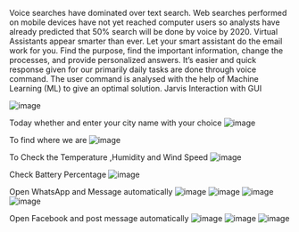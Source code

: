 Voice searches have dominated over text search. Web searches performed on mobile devices have not yet reached computer users so analysts have already predicted that 50% search will be done by voice by 2020. Virtual Assistants appear smarter than ever. Let your smart assistant do the email work for you. Find the purpose, find the important information, change the processes, and provide personalized answers. It’s easier and quick response given for our primarily daily tasks are done through voice command. The user command is analysed with the help of Machine Learning (ML) to give an optimal solution.
Jarvis Interaction with GUI

![image](https://github.com/ashish910/Jarvis-AI-Assistant/assets/52947578/d23e1447-1f2b-40b4-99b9-977dc8b30612)

Today whether and enter your city name with your choice
![image](https://github.com/ashish910/Jarvis-AI-Assistant/assets/52947578/8621860b-e1a3-4cde-b288-db48cb04b120)

To find where we are
![image](https://github.com/ashish910/Jarvis-AI-Assistant/assets/52947578/4eec1cc8-4506-44fb-be5c-78f63f8e9a94)

To Check the Temperature ,Humidity and Wind Speed 
![image](https://github.com/ashish910/Jarvis-AI-Assistant/assets/52947578/81a589a9-1308-4126-ad3e-465773446647)

Check Battery Percentage
![image](https://github.com/ashish910/Jarvis-AI-Assistant/assets/52947578/6bd565be-16e7-4b92-99c1-79068e4c72fe)

Open WhatsApp and Message automatically
![image](https://github.com/ashish910/Jarvis-AI-Assistant/assets/52947578/be8327bc-66a6-4b75-9317-e5a3da23146a)
![image](https://github.com/ashish910/Jarvis-AI-Assistant/assets/52947578/818c081f-37e4-44e2-a489-6b0b850adf03)
![image](https://github.com/ashish910/Jarvis-AI-Assistant/assets/52947578/e9582f49-6a9a-441c-978e-a6a90990ad60)
![image](https://github.com/ashish910/Jarvis-AI-Assistant/assets/52947578/b53d11c9-34f1-4ccc-9f43-e6fe9e463ac1)

Open Facebook and post message automatically
![image](https://github.com/ashish910/Jarvis-AI-Assistant/assets/52947578/85f84b75-12cd-4f8a-9c04-565931fc60f6)
![image](https://github.com/ashish910/Jarvis-AI-Assistant/assets/52947578/15290269-effc-459b-b7c1-849641bfea1d)
![image](https://github.com/ashish910/Jarvis-AI-Assistant/assets/52947578/88bc423f-19f0-4cb3-a07b-8d6878bc10dd)
